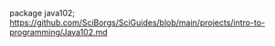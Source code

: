 package java102;
https://github.com/SciBorgs/SciGuides/blob/main/projects/intro-to-programming/Java102.md 
